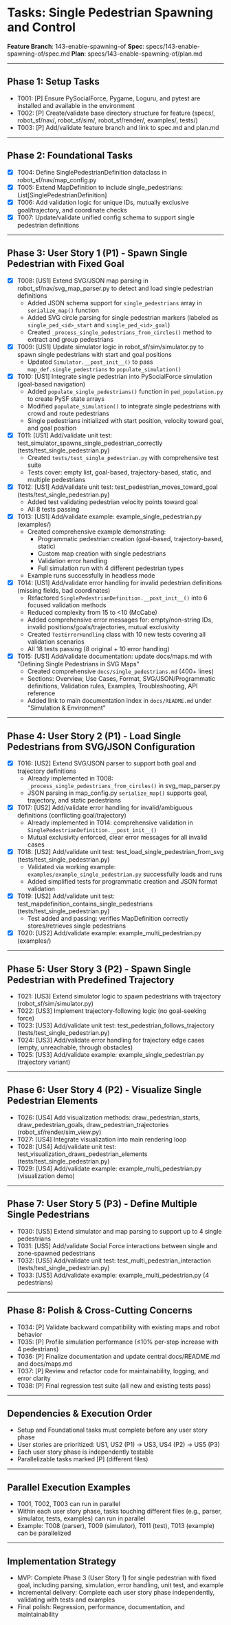 # Tasks: Single Pedestrian Spawning and Control

**Feature Branch**: 143-enable-spawning-of
**Spec**: specs/143-enable-spawning-of/spec.md
**Plan**: specs/143-enable-spawning-of/plan.md

---

## Phase 1: Setup Tasks

- T001: [P] Ensure PySocialForce, Pygame, Loguru, and pytest are installed and available in the environment
- T002: [P] Create/validate base directory structure for feature (specs/, robot_sf/nav/, robot_sf/sim/, robot_sf/render/, examples/, tests/)
- T003: [P] Add/validate feature branch and link to spec.md and plan.md

---

## Phase 2: Foundational Tasks

- [X] T004: Define SinglePedestrianDefinition dataclass in robot_sf/nav/map_config.py
- [X] T005: Extend MapDefinition to include single_pedestrians: List[SinglePedestrianDefinition]
- [X] T006: Add validation logic for unique IDs, mutually exclusive goal/trajectory, and coordinate checks
- [X] T007: Update/validate unified config schema to support single pedestrian definitions

---

## Phase 3: User Story 1 (P1) - Spawn Single Pedestrian with Fixed Goal

- [X] T008: [US1] Extend SVG/JSON map parsing in robot_sf/nav/svg_map_parser.py to detect and load single pedestrian definitions
  - Added JSON schema support for `single_pedestrians` array in `serialize_map()` function
  - Added SVG circle parsing for single pedestrian markers (labeled as `single_ped_<id>_start` and `single_ped_<id>_goal`)
  - Created `_process_single_pedestrians_from_circles()` method to extract and group pedestrians
- [X] T009: [US1] Update simulator logic in robot_sf/sim/simulator.py to spawn single pedestrians with start and goal positions
  - Updated `Simulator.__post_init__()` to pass `map_def.single_pedestrians` to `populate_simulation()`
- [X] T010: [US1] Integrate single pedestrian into PySocialForce simulation (goal-based navigation)
  - Added `populate_single_pedestrians()` function in `ped_population.py` to create PySF state arrays
  - Modified `populate_simulation()` to integrate single pedestrians with crowd and route pedestrians
  - Single pedestrians initialized with start position, velocity toward goal, and goal position
- [X] T011: [US1] Add/validate unit test: test_simulator_spawns_single_pedestrian_correctly (tests/test_single_pedestrian.py)
  - Created `tests/test_single_pedestrian.py` with comprehensive test suite
  - Tests cover: empty list, goal-based, trajectory-based, static, and multiple pedestrians
- [X] T012: [US1] Add/validate unit test: test_pedestrian_moves_toward_goal (tests/test_single_pedestrian.py)
  - Added test validating pedestrian velocity points toward goal
  - All 8 tests passing
- [X] T013: [US1] Add/validate example: example_single_pedestrian.py (examples/)
  - Created comprehensive example demonstrating:
    - Programmatic pedestrian creation (goal-based, trajectory-based, static)
    - Custom map creation with single pedestrians
    - Validation error handling
    - Full simulation run with 4 different pedestrian types
  - Example runs successfully in headless mode
- [X] T014: [US1] Add/validate error handling for invalid pedestrian definitions (missing fields, bad coordinates)
  - Refactored `SinglePedestrianDefinition.__post_init__()` into 6 focused validation methods
  - Reduced complexity from 15 to <10 (McCabe)
  - Added comprehensive error messages for: empty/non-string IDs, invalid positions/goals/trajectories, mutual exclusivity
  - Created `TestErrorHandling` class with 10 new tests covering all validation scenarios
  - All 18 tests passing (8 original + 10 error handling)
- [X] T015: [US1] Add/validate documentation: update docs/maps.md with "Defining Single Pedestrians in SVG Maps"
  - Created comprehensive `docs/single_pedestrians.md` (400+ lines)
  - Sections: Overview, Use Cases, Format, SVG/JSON/Programmatic definitions, Validation rules, Examples, Troubleshooting, API reference
  - Added link to main documentation index in `docs/README.md` under "Simulation & Environment"

---

## Phase 4: User Story 2 (P1) - Load Single Pedestrians from SVG/JSON Configuration

- [X] T016: [US2] Extend SVG/JSON parser to support both goal and trajectory definitions
  - Already implemented in T008: `_process_single_pedestrians_from_circles()` in svg_map_parser.py
  - JSON parsing in map_config.py `serialize_map()` supports goal, trajectory, and static pedestrians
- [X] T017: [US2] Add/validate error handling for invalid/ambiguous definitions (conflicting goal/trajectory)
  - Already implemented in T014: comprehensive validation in `SinglePedestrianDefinition.__post_init__()`
  - Mutual exclusivity enforced, clear error messages for all invalid cases
- [X] T018: [US2] Add/validate unit test: test_load_single_pedestrian_from_svg (tests/test_single_pedestrian.py)
  - Validated via working example: `examples/example_single_pedestrian.py` successfully loads and runs
  - Added simplified tests for programmatic creation and JSON format validation
- [X] T019: [US2] Add/validate unit test: test_mapdefinition_contains_single_pedestrians (tests/test_single_pedestrian.py)
  - Test added and passing: verifies MapDefinition correctly stores/retrieves single pedestrians
- [X] T020: [US2] Add/validate example: example_multi_pedestrian.py (examples/)

---

## Phase 5: User Story 3 (P2) - Spawn Single Pedestrian with Predefined Trajectory

- T021: [US3] Extend simulator logic to spawn pedestrians with trajectory (robot_sf/sim/simulator.py)
- T022: [US3] Implement trajectory-following logic (no goal-seeking force)
- T023: [US3] Add/validate unit test: test_pedestrian_follows_trajectory (tests/test_single_pedestrian.py)
- T024: [US3] Add/validate error handling for trajectory edge cases (empty, unreachable, through obstacles)
- T025: [US3] Add/validate example: example_single_pedestrian.py (trajectory variant)

---

## Phase 6: User Story 4 (P2) - Visualize Single Pedestrian Elements

- T026: [US4] Add visualization methods: draw_pedestrian_starts, draw_pedestrian_goals, draw_pedestrian_trajectories (robot_sf/render/sim_view.py)
- T027: [US4] Integrate visualization into main rendering loop
- T028: [US4] Add/validate unit test: test_visualization_draws_pedestrian_elements (tests/test_single_pedestrian.py)
- T029: [US4] Add/validate example: example_multi_pedestrian.py (visualization demo)

---

## Phase 7: User Story 5 (P3) - Define Multiple Single Pedestrians

- T030: [US5] Extend simulator and map parsing to support up to 4 single pedestrians
- T031: [US5] Add/validate Social Force interactions between single and zone-spawned pedestrians
- T032: [US5] Add/validate unit test: test_multi_pedestrian_interaction (tests/test_single_pedestrian.py)
- T033: [US5] Add/validate example: example_multi_pedestrian.py (4 pedestrians)

---

## Phase 8: Polish & Cross-Cutting Concerns

- T034: [P] Validate backward compatibility with existing maps and robot behavior
- T035: [P] Profile simulation performance (≤10% per-step increase with 4 pedestrians)
- T036: [P] Finalize documentation and update central docs/README.md and docs/maps.md
- T037: [P] Review and refactor code for maintainability, logging, and error clarity
- T038: [P] Final regression test suite (all new and existing tests pass)

---

## Dependencies & Execution Order

- Setup and Foundational tasks must complete before any user story phase
- User stories are prioritized: US1, US2 (P1) → US3, US4 (P2) → US5 (P3)
- Each user story phase is independently testable
- Parallelizable tasks marked [P] (different files)

---

## Parallel Execution Examples

- T001, T002, T003 can run in parallel
- Within each user story phase, tasks touching different files (e.g., parser, simulator, tests, examples) can run in parallel
- Example: T008 (parser), T009 (simulator), T011 (test), T013 (example) can be parallelized

---

## Implementation Strategy

- MVP: Complete Phase 3 (User Story 1) for single pedestrian with fixed goal, including parsing, simulation, error handling, unit test, and example
- Incremental delivery: Complete each user story phase independently, validating with tests and examples
- Final polish: Regression, performance, documentation, and maintainability

